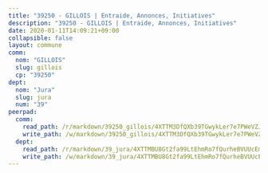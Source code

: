 ```yaml
---
title: "39250 - GILLOIS | Entraide, Annonces, Initiatives"
description: "39250 - GILLOIS | Entraide, Annonces, Initiatives"
date: 2020-01-11T14:09:21+09:00
collapsible: false
layout: commune
comm:
  nom: "GILLOIS"
  slug: gillois
  cp: "39250"
dept:
  nom: "Jura"
  slug: jura
  num: "39"
peerpad:
  comm:
    read_path: /r/markdown/39250_gillois/4XTTM3DfQXb39TGwykLer7e7PWeVZJjXxV4ZNfcwM3sm4pPGZ
    write_path: /w/markdown/39250_gillois/4XTTM3DfQXb39TGwykLer7e7PWeVZJjXxV4ZNfcwM3sm4pPGZ-K3TgUmfaMw7vtbiNUUGXF3RD3e9DKsL2Gqzw3FtbQESov1PyRWwTpGypQFvZ6yGAhm8TYW2qVVhyR8kVaNurjWgMwX7kxLNeKtSvZpMWu9nnmmxxuBgz4GUJ4XDuNcDETvDBBkKP
  dept:
    read_path: /r/markdown/39_jura/4XTTMBU8Gt2fa99LtEhmRo7fQurheBVUUcEmcUcrj82YN8mg7
    write_path: /w/markdown/39_jura/4XTTMBU8Gt2fa99LtEhmRo7fQurheBVUUcEmcUcrj82YN8mg7-K3TgTcNZmu4vnNMaCfgcL8UVTLrMMzc995tkrcbQnJrz2QJUTFFzY77q7ECMK21XeFnonjpMWqFzgVngXjdq8HzYe3HRbuYXbvX8ofWBv48UvWuvbrbp8aQGQQcfezWASxj7orH1
---
```


